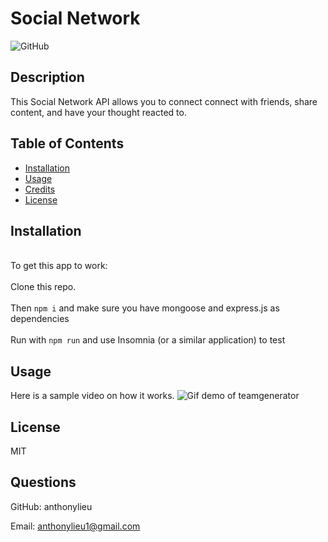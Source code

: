# Social Network

![GitHub]()

## Description

This Social Network API allows you to connect connect with friends, share content, and have your thought reacted to.  

## Table of Contents

- [Installation](#Installation)
- [Usage](#Usage)
- [Credits](#Credits)
- [License](#License)

## Installation

<br>To get this app to work:</br>
<br>Clone this repo.</br>
<br>Then `npm i` and make sure you have mongoose and express.js as dependencies</br>
<br>Run with `npm run` and use Insomnia (or a similar application) to test</br>

## Usage

Here is a sample video on how it works.
![Gif demo of teamgenerator]()

## License

MIT

## Questions

GitHub: anthonylieu

Email: anthonylieu1@gmail.com
